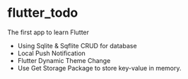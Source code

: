 # flutter_todo
The first app to learn Flutter
- Using Sqlite & Sqflite CRUD for database 
- Local Push Notification
- Flutter Dynamic Theme Change
- Use Get Storage Package to store key-value in memory.

